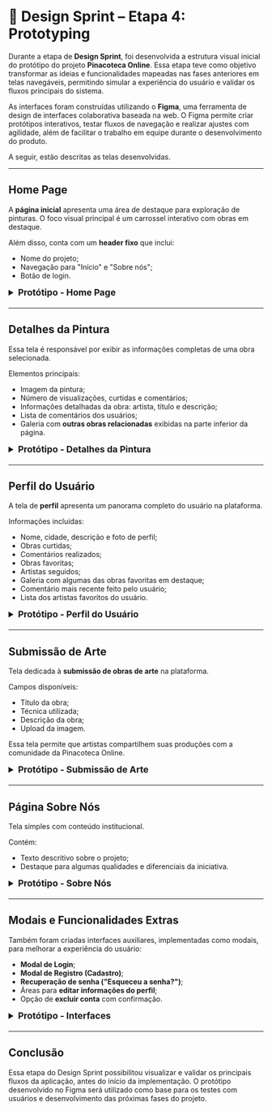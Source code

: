 # 📍 Design Sprint – Etapa 4: Prototyping

Durante a etapa de **Design Sprint**, foi desenvolvida a estrutura visual inicial do protótipo do projeto **Pinacoteca Online**. Essa etapa teve como objetivo transformar as ideias e funcionalidades mapeadas nas fases anteriores em telas navegáveis, permitindo simular a experiência do usuário e validar os fluxos principais do sistema.

As interfaces foram construídas utilizando o **Figma**, uma ferramenta de design de interfaces colaborativa baseada na web. O Figma permite criar protótipos interativos, testar fluxos de navegação e realizar ajustes com agilidade, além de facilitar o trabalho em equipe durante o desenvolvimento do produto.

A seguir, estão descritas as telas desenvolvidas.

---

## Home Page

A **página inicial** apresenta uma área de destaque para exploração de pinturas. O foco visual principal é um carrossel interativo com obras em destaque.

Além disso, conta com um **header fixo** que inclui:
- Nome do projeto;
- Navegação para "Início" e "Sobre nós";
- Botão de login.

<details style="margin-bottom: 20px;">
  <summary style="font-size: 1.1rem;"><strong> Protótipo - Home Page</strong></summary>
  <p><img src="https://github.com/UnBArqDsw2025-1-Turma01/2025.1-T01-_G2_PinacotecaOnline_Entrega_01/blob/main/docs/assets/images/prototipo/home.png" style="max-width: 100%; height: auto; margin-top: 10px;" /></p>
</details>

---

## Detalhes da Pintura

Essa tela é responsável por exibir as informações completas de uma obra selecionada.

Elementos principais:
- Imagem da pintura;
- Número de visualizações, curtidas e comentários;
- Informações detalhadas da obra: artista, título e descrição;
- Lista de comentários dos usuários;
- Galeria com **outras obras relacionadas** exibidas na parte inferior da página.

<details style="margin-bottom: 20px;">
  <summary style="font-size: 1.1rem;"><strong> Protótipo - Detalhes da Pintura</strong></summary>
  <p><img src="https://github.com/UnBArqDsw2025-1-Turma01/2025.1-T01-_G2_PinacotecaOnline_Entrega_01/blob/main/docs/assets/images/prototipo/detalhe.png" style="max-width: 100%; height: auto; margin-top: 10px;" /></p>
</details>

---

## Perfil do Usuário

A tela de **perfil** apresenta um panorama completo do usuário na plataforma.

Informações incluídas:
- Nome, cidade, descrição e foto de perfil;
- Obras curtidas;
- Comentários realizados;
- Obras favoritas;
- Artistas seguidos;
- Galeria com algumas das obras favoritas em destaque;
- Comentário mais recente feito pelo usuário;
- Lista dos artistas favoritos do usuário.

<details style="margin-bottom: 20px;">
  <summary style="font-size: 1.1rem;"><strong> Protótipo - Perfil do Usuário</strong></summary>
  <p><img src="https://github.com/UnBArqDsw2025-1-Turma01/2025.1-T01-_G2_PinacotecaOnline_Entrega_01/blob/main/docs/assets/images/prototipo/perfil.png" style="max-width: 100%; height: auto; margin-top: 10px;" /></p>
</details>

---

## Submissão de Arte

Tela dedicada à **submissão de obras de arte** na plataforma.

Campos disponíveis:
- Título da obra;
- Técnica utilizada;
- Descrição da obra;
- Upload da imagem.

Essa tela permite que artistas compartilhem suas produções com a comunidade da Pinacoteca Online.

<details style="margin-bottom: 20px;">
  <summary style="font-size: 1.1rem;"><strong> Protótipo - Submissão de Arte</strong></summary>
  <p><img src="https://github.com/UnBArqDsw2025-1-Turma01/2025.1-T01-_G2_PinacotecaOnline_Entrega_01/blob/main/docs/assets/images/prototipo/submit.png" style="max-width: 100%; height: auto; margin-top: 10px;" /></p>
</details>

---

## Página Sobre Nós

Tela simples com conteúdo institucional.

Contém:
- Texto descritivo sobre o projeto;
- Destaque para algumas qualidades e diferenciais da iniciativa.

<details style="margin-bottom: 20px;">
  <summary style="font-size: 1.1rem;"><strong> Protótipo - Sobre Nós</strong></summary>
  <p><img src="https://github.com/UnBArqDsw2025-1-Turma01/2025.1-T01-_G2_PinacotecaOnline_Entrega_01/blob/main/docs/assets/images/prototipo/sobre.png" style="max-width: 100%; height: auto; margin-top: 10px;" /></p>
</details>

---

## Modais e Funcionalidades Extras

Também foram criadas interfaces auxiliares, implementadas como modais, para melhorar a experiência do usuário:

- **Modal de Login**;
- **Modal de Registro (Cadastro)**;
- **Recuperação de senha ("Esqueceu a senha?")**;
- Áreas para **editar informações do perfil**;
- Opção de **excluir conta** com confirmação.

<details style="margin-bottom: 20px;">
  <summary style="font-size: 1.1rem;"><strong> Protótipo - Interfaces</strong></summary>
  <p><img src="https://github.com/UnBArqDsw2025-1-Turma01/2025.1-T01-_G2_PinacotecaOnline_Entrega_01/blob/main/docs/assets/images/prototipo/modais.png" style="max-width: 100%; height: auto; margin-top: 10px;" /></p>
</details>

---

## Conclusão

Essa etapa do Design Sprint possibilitou visualizar e validar os principais fluxos da aplicação, antes do início da implementação. O protótipo desenvolvido no Figma será utilizado como base para os testes com usuários e desenvolvimento das próximas fases do projeto.
